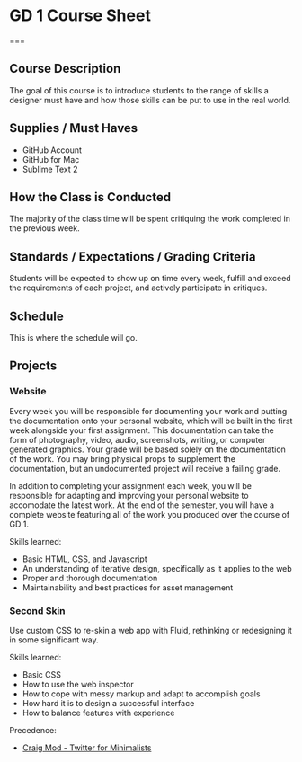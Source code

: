 # GD 1 Course Sheet

===

## Course Description

The goal of this course is to introduce students to the range of skills a designer must have and how those skills can be put to use in the real world.

## Supplies / Must Haves

- GitHub Account
- GitHub for Mac
- Sublime Text 2

## How the Class is Conducted

The majority of the class time will be spent critiquing the work completed in the previous week.

## Standards / Expectations / Grading Criteria

Students will be expected to show up on time every week, fulfill and exceed the requirements of each project, and actively participate in critiques.

## Schedule

This is where the schedule will go.

## Projects

### Website

Every week you will be responsible for documenting your work and putting the documentation onto your personal website, which will be built in the first week alongside your first assignment. This documentation can take the form of photography, video, audio, screenshots, writing, or computer generated graphics. Your grade will be based solely on the documentation of the work. You may bring physical props to supplement the documentation, but an undocumented project will receive a failing grade.

In addition to completing your assignment each week, you will be responsible for adapting and improving your personal website to accomodate the latest work. At the end of the semester, you will have a complete website featuring all of the work you produced over the course of GD 1.

Skills learned:
- Basic HTML, CSS, and Javascript
- An understanding of iterative design, specifically as it applies to the web
- Proper and thorough documentation
- Maintainability and best practices for asset management

### Second Skin

Use custom CSS to re-skin a web app with Fluid, rethinking or redesigning it in some significant way.

Skills learned:
- Basic CSS
- How to use the web inspector
- How to cope with messy markup and adapt to accomplish goals
- How hard it is to design a successful interface
- How to balance features with experience

Precedence:
- [Craig Mod - Twitter for Minimalists](http://craigmod.com/satellite/twitter_for_minimalists/)